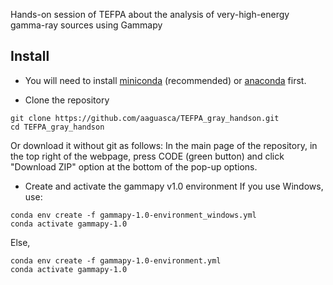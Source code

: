 Hands-on session of TEFPA about the analysis of very-high-energy gamma-ray sources using Gammapy

## Install

- You will need to install [miniconda](https://docs.conda.io/en/latest/miniconda.html) (recommended) or [anaconda](https://www.anaconda.com/distribution/#download-section) first. 

- Clone the repository
```
git clone https://github.com/aaguasca/TEFPA_gray_handson.git
cd TEFPA_gray_handson
```
Or download it without git as follows: In the main page of the repository, in the top right of the webpage, press CODE (green button) and click "Download ZIP" option at the bottom of the pop-up options.


- Create and activate the gammapy v1.0 environment
If you use Windows, use:
```
conda env create -f gammapy-1.0-environment_windows.yml
conda activate gammapy-1.0
```
Else,
```
conda env create -f gammapy-1.0-environment.yml
conda activate gammapy-1.0
```
